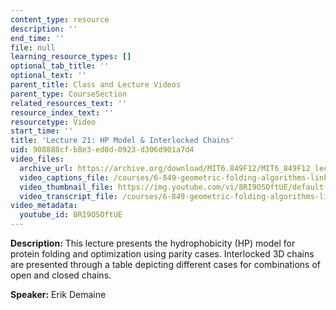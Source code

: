 ```yaml
---
content_type: resource
description: ''
end_time: ''
file: null
learning_resource_types: []
optional_tab_title: ''
optional_text: ''
parent_title: Class and Lecture Videos
parent_type: CourseSection
related_resources_text: ''
resource_index_text: ''
resourcetype: Video
start_time: ''
title: 'Lecture 21: HP Model & Interlocked Chains'
uid: 908888cf-b8e3-ed8d-0923-d306d901a7d4
video_files:
  archive_url: https://archive.org/download/MIT6.849F12/MIT6_849F12_lec21_300k.mp4
  video_captions_file: /courses/6-849-geometric-folding-algorithms-linkages-origami-polyhedra-fall-2012/531c9490963553a3b7800c07167ea7b8_8RI9OSOftUE.vtt
  video_thumbnail_file: https://img.youtube.com/vi/8RI9OSOftUE/default.jpg
  video_transcript_file: /courses/6-849-geometric-folding-algorithms-linkages-origami-polyhedra-fall-2012/8dcb8a6d0f0df61f06e60bd400b6c1a9_8RI9OSOftUE.pdf
video_metadata:
  youtube_id: 8RI9OSOftUE
---
```


**Description:** This lecture presents the hydrophobicity (HP) model for protein folding and optimization using parity cases. Interlocked 3D chains are presented through a table depicting different cases for combinations of open and closed chains.

**Speaker:** Erik Demaine